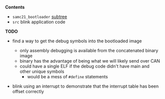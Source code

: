 **Contents**

* `samc21_bootloader` [subtree](git@github.com:benjaminjnoack/samc21_bootloader.git)
* `src` blink application code

**TODO**

* find a way to get the debug symbols into the bootloaded image
    * only assembly debugging is available from the concatenated binary image
    * binary has the advantage of being what we will likely send over CAN
    * could have a single ELF if the debug code didn't have main and other unique symbols
        * would be a mess of `#define` statements
 
* blink using an interrupt to demonstrate that the interrupt table has been offset correctly